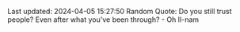 Last updated: 2024-04-05 15:27:50
Random Quote: Do you still trust people? Even after what you've been through? - Oh Il-nam
